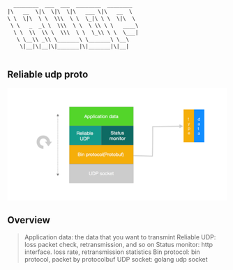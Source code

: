 ```
  ________  ___  ___  ________  ________
|\   __  \|\  \|\  \|\   ___ \|\   __  \
\ \  \|\  \ \  \\\  \ \  \_|\ \ \  \|\  \
 \ \   _  _\ \  \\\  \ \  \ \\ \ \   ____\
  \ \  \\  \\ \  \\\  \ \  \_\\ \ \  \___|
   \ \__\\ _\\ \_______\ \_______\ \__\
    \|__|\|__|\|_______|\|_______|\|__|
    
```
## Reliable udp proto
![Overview](https://github.com/woodywanghg/gitpicture/blob/master/overview_ss.png)

## Overview
> Application data: the data that you want to transmint
> Reliable UDP:     loss packet check, retransmission, and so on
> Status monitor:   http interface. loss rate, retransmission statistics 
> Bin protocol:     bin protocol, packet by protocolbuf 
> UDP socket:       golang udp socket
